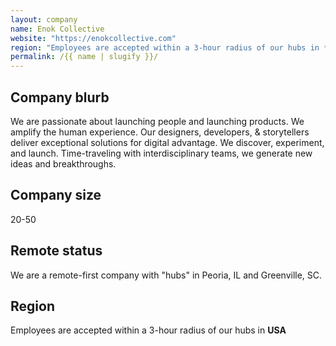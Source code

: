 ```yaml
---
layout: company
name: Enok Collective
website: "https://enokcollective.com"
region: "Employees are accepted within a 3-hour radius of our hubs in **USA**"
permalink: /{{ name | slugify }}/
---
```


## Company blurb

We are passionate about launching people and launching products. We amplify the human experience. Our designers, developers, & storytellers deliver exceptional solutions for digital advantage. We discover, experiment, and launch. Time-traveling with interdisciplinary teams, we generate new ideas and breakthroughs.

## Company size

20-50

## Remote status

We are a remote-first company with "hubs" in Peoria, IL and Greenville, SC.

## Region

Employees are accepted within a 3-hour radius of our hubs in **USA**